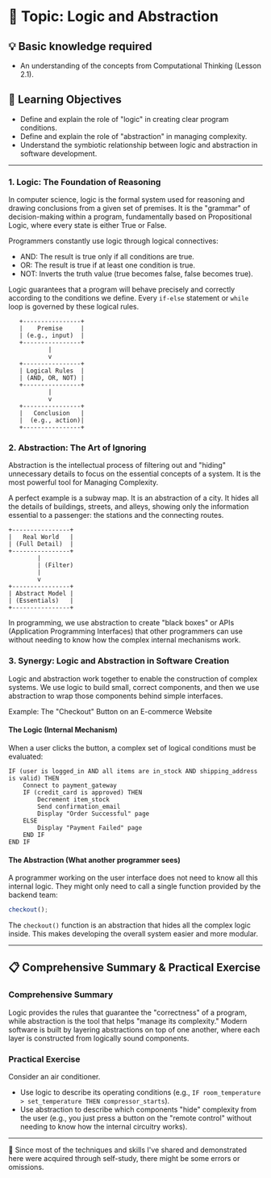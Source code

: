 # 📖 Topic: Logic and Abstraction

## 💡 Basic knowledge required

- An understanding of the concepts from Computational Thinking (Lesson 2.1).

## 🎯 Learning Objectives

- Define and explain the role of "logic" in creating clear program conditions.
- Define and explain the role of "abstraction" in managing complexity.
- Understand the symbiotic relationship between logic and abstraction in software development.

---

### 1. Logic: The Foundation of Reasoning

In computer science, logic is the formal system used for reasoning and drawing conclusions from a given set of premises. It is the "grammar" of decision-making within a program, fundamentally based on Propositional Logic, where every state is either True or False.

Programmers constantly use logic through logical connectives:

- AND: The result is true only if all conditions are true.
- OR: The result is true if at least one condition is true.
- NOT: Inverts the truth value (true becomes false, false becomes true).

Logic guarantees that a program will behave precisely and correctly according to the conditions we define. Every `if-else` statement or `while` loop is governed by these logical rules.

```
   +----------------+
   |    Premise     |
   | (e.g., input)  |
   +----------------+
           |
           v
   +----------------+
   | Logical Rules  |
   | (AND, OR, NOT) |
   +----------------+
           |
           v
   +----------------+
   |   Conclusion   |
   |  (e.g., action)|
   +----------------+
```

### 2. Abstraction: The Art of Ignoring

Abstraction is the intellectual process of filtering out and "hiding" unnecessary details to focus on the essential concepts of a system. It is the most powerful tool for Managing Complexity.

A perfect example is a subway map. It is an abstraction of a city. It hides all the details of buildings, streets, and alleys, showing only the information essential to a passenger: the stations and the connecting routes.

```
+----------------+
|   Real World   |
| (Full Detail)  |
+----------------+
        |
        | (Filter)
        |
        v
+----------------+
| Abstract Model |
| (Essentials)   |
+----------------+
```

In programming, we use abstraction to create "black boxes" or APIs (Application Programming Interfaces) that other programmers can use without needing to know how the complex internal mechanisms work.

### 3. Synergy: Logic and Abstraction in Software Creation

Logic and abstraction work together to enable the construction of complex systems. We use logic to build small, correct components, and then we use abstraction to wrap those components behind simple interfaces.

Example: The "Checkout" Button on an E-commerce Website

#### The Logic (Internal Mechanism)
When a user clicks the button, a complex set of logical conditions must be evaluated:

```
IF (user is logged_in AND all items are in_stock AND shipping_address is valid) THEN
    Connect to payment_gateway
    IF (credit_card is approved) THEN
        Decrement item_stock
        Send confirmation_email
        Display "Order Successful" page
    ELSE
        Display "Payment Failed" page
    END IF
END IF
```

#### The Abstraction (What another programmer sees)
A programmer working on the user interface does not need to know all this internal logic. They might only need to call a single function provided by the backend team:

```javascript
checkout();
```

The `checkout()` function is an abstraction that hides all the complex logic inside. This makes developing the overall system easier and more modular.

---

## 📋 Comprehensive Summary & Practical Exercise

### Comprehensive Summary

Logic provides the rules that guarantee the "correctness" of a program, while abstraction is the tool that helps "manage its complexity." Modern software is built by layering abstractions on top of one another, where each layer is constructed from logically sound components.

### Practical Exercise

Consider an air conditioner.
- Use logic to describe its operating conditions (e.g., `IF room_temperature > set_temperature THEN compressor_starts`).
- Use abstraction to describe which components "hide" complexity from the user (e.g., you just press a button on the "remote control" without needing to know how the internal circuitry works).

---

📍 Since most of the techniques and skills I've shared and demonstrated here were acquired through self-study, there might be some errors or omissions.
